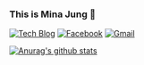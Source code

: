 ### This is Mina Jung 👋

[![Tech Blog](http://img.shields.io/badge/-Tech%20blog-black?style=flat-square&logo=github&link=https://cnldjqgkwk0130.tistory.com/)](https://cnldjqgkwk0130.tistory.com/)
[![Facebook](https://img.shields.io/badge/facebook-1877f2?style=flat-square&logo=facebook&logoColor=white&link=https://https://www.facebook.com/profile.php?id=100015598563259)](https://www.facebook.com/profile.php?id=100015598563259)
[![Gmail](https://img.shields.io/badge/Gmail-d14836?style=flat-square&logo=gmail&logoColor=white&link=mailto:octavesop@gmail.com)](mailto:octavesop@gmail.com)

[![Anurag's github stats](https://github-readme-stats.vercel.app/api?username=octavesop)](https://github.com/anuraghazra/github-readme-stats)


<!--
**octavesop/octavesop** is a ✨ _special_ ✨ repository because its `README.md` (this file) appears on your GitHub profile.

Here are some ideas to get you started:

- 🔭 I’m currently working on ...
- 🌱 I’m currently learning ...
- 👯 I’m looking to collaborate on ...
- 🤔 I’m looking for help with ...
- 💬 Ask me about ...
- 📫 How to reach me: ...
- 😄 Pronouns: ...
- ⚡ Fun fact: ...
-->
